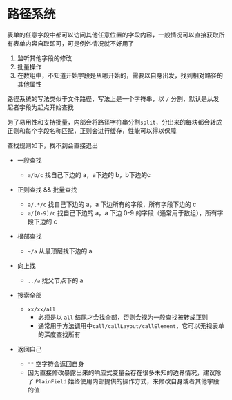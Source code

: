 # 路径系统

表单的任意字段中都可以访问其他任意位置的字段内容，一般情况可以直接获取所有表单内容自取即可，可是例外情况就不好用了

1. 监听其他字段的修改
2. 批量操作
3. 在数组中，不知道开始字段是从哪开始的，需要以自身出发，找到相对路径的其他属性

路径系统的写法类似于文件路径，写法上是一个字符串，以 `/` 分割，默认是从发起者字段为起点开始查找

为了易用性和支持批量，内部会将路径字符串分割`split`，分出来的每块都会转成正则和每个字段名称匹配，正则会进行缓存，性能可以得以保障

查找规则如下，找不到会直接退出

- 一般查找
  - `a/b/c` 找自己下边的 a，a下边的 b，b下边的c
- 正则查找 && 批量查找
  - `a/.*/c`  找自己下边的 a，a 下边所有的字段，所有字段下边的 c
  - `a/[0-9]/c` 找自己下边的 a，a 下边 0-9 的字段（通常用于数组），所有字段下边的 c
- 根部查找
  - `~/a` 从最顶层找下边的 a
- 向上找
  - `../a` 找父节点下的 a
- 搜索全部
  - `xx/xx/all` 
    - 必须是以 `all` 结尾才会找全部，否则会视为一般查找被转成正则
    - 通常用于方法调用中`call/callLayout/callElement`，它可以无视表单的深度查找所有
  
- 返回自己
  - `""` 空字符会返回自身
  - 因为直接修改暴露出来的响应式变量会存在很多未知的边界情况，建议除了 `PlainField` 始终使用内部提供的操作方式，来修改自身或者其他字段的值
